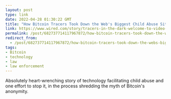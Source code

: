 ```yaml
---
layout: post
type: link
date: 2022-04-28 01:30:22 GMT
title: "How Bitcoin Tracers Took Down the Web's Biggest Child Abuse Site"
link: https://www.wired.com/story/tracers-in-the-dark-welcome-to-video-crypto-anonymity-myth/
permalink: /post/682737714117967872/how-bitcoin-tracers-took-down-the-webs-biggest
redirect_from: 
  - /post/682737714117967872/how-bitcoin-tracers-took-down-the-webs-biggest
tags:
- Bitcoin
- technology
- law
- law enforcement
---
```

<p>Absolutely heart-wrenching story of technology facilitating child abuse and one effort to stop it, in the process shredding the myth of Bitcoin's anonymity.</p>